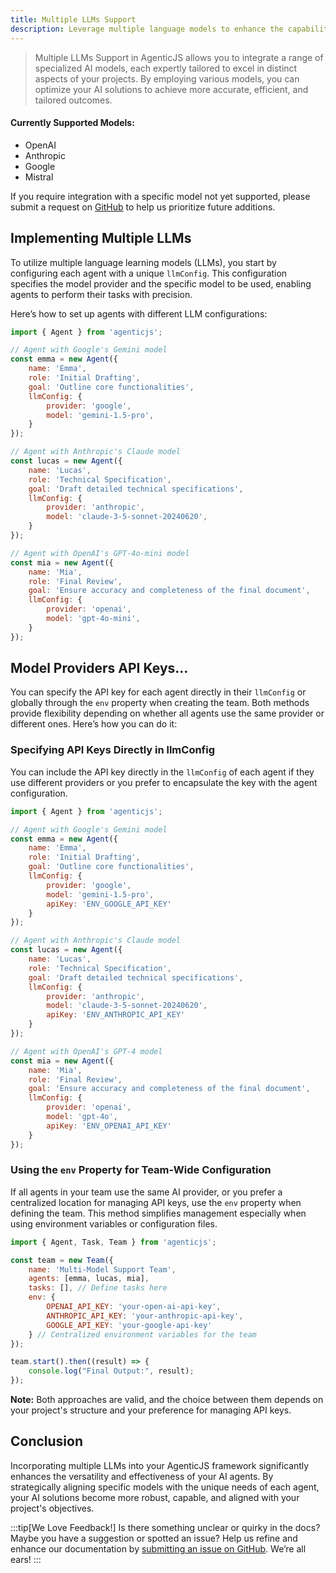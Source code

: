 ```yaml
---
title: Multiple LLMs Support
description: Leverage multiple language models to enhance the capabilities of your AI agents in AgenticJS.
---
```


> Multiple LLMs Support in AgenticJS allows you to integrate a range of specialized AI models, each expertly tailored to excel in distinct aspects of your projects. By employing various models, you can optimize your AI solutions to achieve more accurate, efficient, and tailored outcomes.

#### Currently Supported Models:

- OpenAI
- Anthropic
- Google
- Mistral

If you require integration with a specific model not yet supported, please submit a request on [GitHub](https://github.com/AI-Champions/AgenticJS/issues) to help us prioritize future additions.

## Implementing Multiple LLMs

To utilize multiple language learning models (LLMs), you start by configuring each agent with a unique `llmConfig`. This configuration specifies the model provider and the specific model to be used, enabling agents to perform their tasks with precision.

Here’s how to set up agents with different LLM configurations:

```js
import { Agent } from 'agenticjs';

// Agent with Google's Gemini model
const emma = new Agent({
    name: 'Emma',
    role: 'Initial Drafting',
    goal: 'Outline core functionalities',
    llmConfig: {
        provider: 'google',
        model: 'gemini-1.5-pro',
    }
});

// Agent with Anthropic's Claude model
const lucas = new Agent({
    name: 'Lucas',
    role: 'Technical Specification',
    goal: 'Draft detailed technical specifications',
    llmConfig: {
        provider: 'anthropic',
        model: 'claude-3-5-sonnet-20240620',
    }
});

// Agent with OpenAI's GPT-4o-mini model
const mia = new Agent({
    name: 'Mia',
    role: 'Final Review',
    goal: 'Ensure accuracy and completeness of the final document',
    llmConfig: {
        provider: 'openai',
        model: 'gpt-4o-mini',
    }
});

```

## Model Providers API Keys...

You can specify the API key for each agent directly in their `llmConfig` or globally through the `env` property when creating the team. Both methods provide flexibility depending on whether all agents use the same provider or different ones. Here’s how you can do it:

### Specifying API Keys Directly in llmConfig

You can include the API key directly in the `llmConfig` of each agent if they use different providers or you prefer to encapsulate the key with the agent configuration.

```js
import { Agent } from 'agenticjs';

// Agent with Google's Gemini model
const emma = new Agent({
    name: 'Emma',
    role: 'Initial Drafting',
    goal: 'Outline core functionalities',
    llmConfig: {
        provider: 'google',
        model: 'gemini-1.5-pro',
        apiKey: 'ENV_GOOGLE_API_KEY'
    }
});

// Agent with Anthropic's Claude model
const lucas = new Agent({
    name: 'Lucas',
    role: 'Technical Specification',
    goal: 'Draft detailed technical specifications',
    llmConfig: {
        provider: 'anthropic',
        model: 'claude-3-5-sonnet-20240620',
        apiKey: 'ENV_ANTHROPIC_API_KEY'
    }
});

// Agent with OpenAI's GPT-4 model
const mia = new Agent({
    name: 'Mia',
    role: 'Final Review',
    goal: 'Ensure accuracy and completeness of the final document',
    llmConfig: {
        provider: 'openai',
        model: 'gpt-4o',
        apiKey: 'ENV_OPENAI_API_KEY'
    }
});
```

### Using the `env` Property for Team-Wide Configuration

If all agents in your team use the same AI provider, or you prefer a centralized location for managing API keys, use the `env` property when defining the team. This method simplifies management especially when using environment variables or configuration files.

```js
import { Agent, Task, Team } from 'agenticjs';

const team = new Team({
    name: 'Multi-Model Support Team',
    agents: [emma, lucas, mia],
    tasks: [], // Define tasks here
    env: {
        OPENAI_API_KEY: 'your-open-ai-api-key',
        ANTHROPIC_API_KEY: 'your-anthropic-api-key',
        GOOGLE_API_KEY: 'your-google-api-key'
    } // Centralized environment variables for the team
});

team.start().then((result) => {
    console.log("Final Output:", result);
});
```

**Note:** Both approaches are valid, and the choice between them depends on your project's structure and your preference for managing API keys.

## Conclusion
Incorporating multiple LLMs into your AgenticJS framework significantly enhances the versatility and effectiveness of your AI agents. By strategically aligning specific models with the unique needs of each agent, your AI solutions become more robust, capable, and aligned with your project's objectives.

:::tip[We Love Feedback!]
Is there something unclear or quirky in the docs? Maybe you have a suggestion or spotted an issue? Help us refine and enhance our documentation by [submitting an issue on GitHub](https://github.com/AI-Champions/AgenticJS/issues). We’re all ears!
:::
